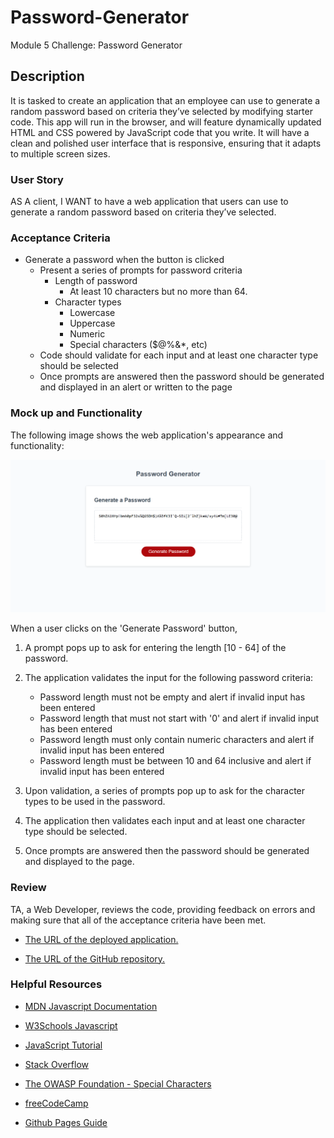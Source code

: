 # Password-Generator
Module 5 Challenge: Password Generator

## Description

It is tasked to create an application that an employee can use to generate a random password based on criteria they’ve selected by modifying starter code. This app will run in the browser, and will feature dynamically updated HTML and CSS powered by JavaScript code that you write. It will have a clean and polished user interface that is responsive, ensuring that it adapts to multiple screen sizes.

### User Story

AS A client, I WANT to have a web application that users can use to generate a random password based on criteria they’ve selected.

### Acceptance Criteria

* Generate a password when the button is clicked
  * Present a series of prompts for password criteria
    * Length of password
      * At least 10 characters but no more than 64.
    * Character types
      * Lowercase
      * Uppercase
      * Numeric
      * Special characters ($@%&*, etc)
  * Code should validate for each input and at least one character type should be selected
  * Once prompts are answered then the password should be generated and displayed in an alert or written to the page

### Mock up and Functionality

The following image shows the web application's appearance and functionality:

![Password generator mock up](./assets/05-javascript-challenge-demo.png)

When a user clicks on the 'Generate Password' button,
1. A prompt pops up to ask for entering the length [10 - 64] of the password.
2. The application validates the input for the following password criteria:

   * Password length must not be empty and alert if invalid input has been entered
   * Password length that must not start with '0' and alert if invalid input has been entered
   * Password length must only contain numeric characters and alert if invalid input has been entered
   * Password length must be between 10 and 64 inclusive and alert if invalid input has been entered

3. Upon validation, a series of prompts pop up to ask for the character types to be used in the password.
4. The application then validates each input and at least one character type should be selected.
5. Once prompts are answered then the password should be generated and displayed to the page.

### Review

TA, a Web Developer, reviews the code, providing feedback on errors and making sure that all of the acceptance criteria have been met.

* [The URL of the deployed application.](https://seacrest3.github.io/Password-Generator/)

* [The URL of the GitHub repository.](https://github.com/seacrest3/Password-Generator.git)

### Helpful Resources

- [MDN Javascript Documentation](https://developer.mozilla.org/en-US/docs/Web/JavaScript/)

- [W3Schools Javascript](https://www.w3schools.com/js/)

- [JavaScript Tutorial](https://www.javascripttutorial.net/)

- [Stack Overflow](https://stackoverflow.com/questions/4550505/getting-a-random-value-from-a-javascript-array)

- [The OWASP Foundation - Special Characters](https://www.owasp.org/index.php/Password_special_characters)

- [freeCodeCamp](https://www.freecodecamp.org/)

- [Github Pages Guide](https://pages.github.com/)
